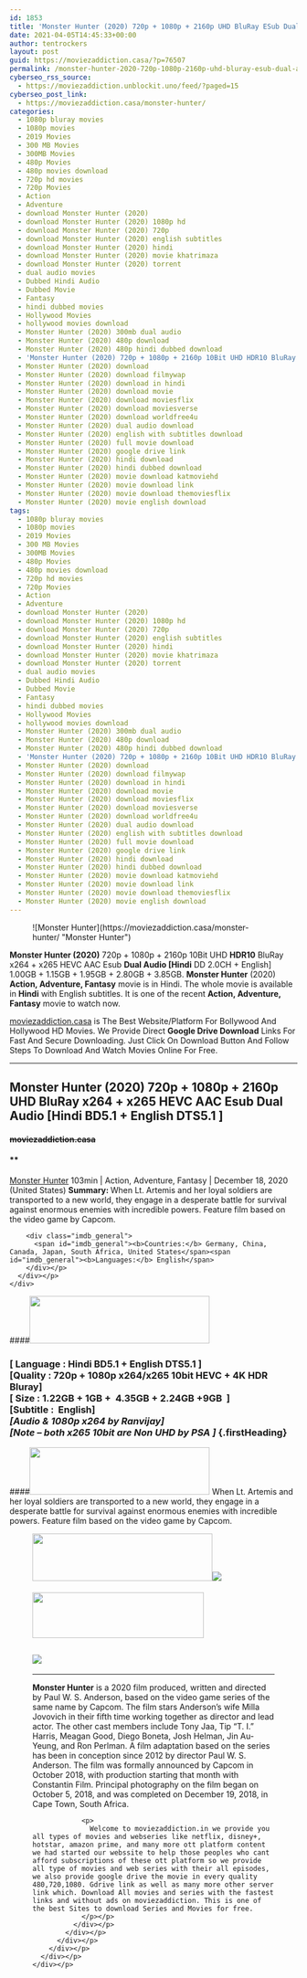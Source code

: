 ```yaml
---
id: 1853
title: 'Monster Hunter (2020) 720p + 1080p + 2160p UHD BluRay ESub Dual Audio [Hindi+English] Download'
date: 2021-04-05T14:45:33+00:00
author: tentrockers
layout: post
guid: https://moviezaddiction.casa/?p=76507
permalink: /monster-hunter-2020-720p-1080p-2160p-uhd-bluray-esub-dual-audio-hindienglish-download/
cyberseo_rss_source:
  - https://moviezaddiction.unblockit.uno/feed/?paged=15
cyberseo_post_link:
  - https://moviezaddiction.casa/monster-hunter/
categories:
  - 1080p bluray movies
  - 1080p movies
  - 2019 Movies
  - 300 MB Movies
  - 300MB Movies
  - 480p Movies
  - 480p movies download
  - 720p hd movies
  - 720p Movies
  - Action
  - Adventure
  - download Monster Hunter (2020)
  - download Monster Hunter (2020) 1080p hd
  - download Monster Hunter (2020) 720p
  - download Monster Hunter (2020) english subtitles
  - download Monster Hunter (2020) hindi
  - download Monster Hunter (2020) movie khatrimaza
  - download Monster Hunter (2020) torrent
  - dual audio movies
  - Dubbed Hindi Audio
  - Dubbed Movie
  - Fantasy
  - hindi dubbed movies
  - Hollywood Movies
  - hollywood movies download
  - Monster Hunter (2020) 300mb dual audio
  - Monster Hunter (2020) 480p download
  - Monster Hunter (2020) 480p hindi dubbed download
  - 'Monster Hunter (2020) 720p + 1080p + 2160p 10Bit UHD HDR10 BluRay x264 + x265 HEVC AAC Esub Dual Audio [Hindi DD 2.0CH + English] 1.00GB + 1.15GB + 1.95GB + 2.80GB + 3.85GB ~~moviezaddiction.us~~'
  - Monster Hunter (2020) download
  - Monster Hunter (2020) download filmywap
  - Monster Hunter (2020) download in hindi
  - Monster Hunter (2020) download movie
  - Monster Hunter (2020) download moviesflix
  - Monster Hunter (2020) download moviesverse
  - Monster Hunter (2020) download worldfree4u
  - Monster Hunter (2020) dual audio download
  - Monster Hunter (2020) english with subtitles download
  - Monster Hunter (2020) full movie download
  - Monster Hunter (2020) google drive link
  - Monster Hunter (2020) hindi download
  - Monster Hunter (2020) hindi dubbed download
  - Monster Hunter (2020) movie download katmoviehd
  - Monster Hunter (2020) movie download link
  - Monster Hunter (2020) movie download themoviesflix
  - Monster Hunter (2020) movie english download
tags:
  - 1080p bluray movies
  - 1080p movies
  - 2019 Movies
  - 300 MB Movies
  - 300MB Movies
  - 480p Movies
  - 480p movies download
  - 720p hd movies
  - 720p Movies
  - Action
  - Adventure
  - download Monster Hunter (2020)
  - download Monster Hunter (2020) 1080p hd
  - download Monster Hunter (2020) 720p
  - download Monster Hunter (2020) english subtitles
  - download Monster Hunter (2020) hindi
  - download Monster Hunter (2020) movie khatrimaza
  - download Monster Hunter (2020) torrent
  - dual audio movies
  - Dubbed Hindi Audio
  - Dubbed Movie
  - Fantasy
  - hindi dubbed movies
  - Hollywood Movies
  - hollywood movies download
  - Monster Hunter (2020) 300mb dual audio
  - Monster Hunter (2020) 480p download
  - Monster Hunter (2020) 480p hindi dubbed download
  - 'Monster Hunter (2020) 720p + 1080p + 2160p 10Bit UHD HDR10 BluRay x264 + x265 HEVC AAC Esub Dual Audio [Hindi DD 2.0CH + English] 1.00GB + 1.15GB + 1.95GB + 2.80GB + 3.85GB ~~moviezaddiction.us~~'
  - Monster Hunter (2020) download
  - Monster Hunter (2020) download filmywap
  - Monster Hunter (2020) download in hindi
  - Monster Hunter (2020) download movie
  - Monster Hunter (2020) download moviesflix
  - Monster Hunter (2020) download moviesverse
  - Monster Hunter (2020) download worldfree4u
  - Monster Hunter (2020) dual audio download
  - Monster Hunter (2020) english with subtitles download
  - Monster Hunter (2020) full movie download
  - Monster Hunter (2020) google drive link
  - Monster Hunter (2020) hindi download
  - Monster Hunter (2020) hindi dubbed download
  - Monster Hunter (2020) movie download katmoviehd
  - Monster Hunter (2020) movie download link
  - Monster Hunter (2020) movie download themoviesflix
  - Monster Hunter (2020) movie english download
---
```

<figure class="entry-thumbnail">![Monster Hunter](https://moviezaddiction.casa/monster-hunter/ "Monster Hunter") </figure> 

**Monster Hunter (2020)** 720p + 1080p + 2160p 10Bit UHD **HDR10** BluRay x264 + x265 HEVC AAC Esub **Dual Audio [Hindi** DD 2.0CH + English] 1.00GB + 1.15GB + 1.95GB + 2.80GB + 3.85GB. **Monster Hunter** (2020) **Action, Adventure, Fantasy** movie is in Hindi. The whole movie is available in **Hindi** with English subtitles. It is one of the recent **Action, Adventure, Fantasy** movie to watch now.

[moviezaddiction.casa](https://moviezaddiction.casa) is The Best Website/Platform For Bollywood And Hollywood HD Movies. We Provide Direct **Google Drive Download** Links For Fast And Secure Downloading. Just Click On Download Button And Follow Steps To Download And Watch Movies Online For Free.

* * *

## <span>Monster Hunter (2020) 720p + 1080p + 2160p UHD BluRay x264 + x265 HEVC AAC Esub Dual Audio [Hindi BD5.1 + English DTS5.1&nbsp;]&nbsp;</span>

#### <span>~~moviezaddiction.casa~~</span>

#### **</p> 

<div class="imdb_container">
  <div>
    <div class="imdb_dark">
      <div class="imdb_right">
        <span id="movie_title"><a href="https://www.imdb.com/title/tt06475714" target="_blank" rel="noopener">Monster Hunter<small></small></a></span> <span id="genres">103min | Action, Adventure, Fantasy | December 18, 2020 (United States)</span> <span id="summary"><b>Summary: </b>When Lt. Artemis and her loyal soldiers are transported to a new world, they engage in a desperate battle for survival against enormous enemies with incredible powers. Feature film based on the video game by Capcom.</span> </p> 
        
        <div class="imdb_general">
          <span id="imdb_general"><b>Countries:</b> Germany, China, Canada, Japan, South Africa, United States</span><span id="imdb_general"><b>Languages:</b> English</span>
        </div></p>
      </div></p>
    </div>
  </div>
</div>

</b></h4> 

####<img loading="lazy" class="aligncenter" src="https:///moviezaddiction.casa/wp-content/uploads/2018/02/Media-Info.png?zoom=0.8099999785423279&resize=315%2C83&ssl=1" srcset="https://moviezaddiction.casa//wp-content/uploads/2018/02/Media-Info.png?zoom=0.8999999761581421&resize=315%2C83&ssl=1" width="315" height="83" /> 

### <span><span><strong>[ Language : Hindi BD5.1 + English DTS5.1</strong>&nbsp;]</span><br /><span>[Quality : 720p + 1080p x264/x265 10bit HEVC + 4K HDR Bluray]</span><br /><span>[ Size : 1.22GB + 1GB +&nbsp; 4.35GB + 2.24GB +9GB&nbsp; ]</span><br /><span>[Subtitle :&nbsp; English]<br /><em>[Audio & 1080p x264 by Ranvijay]<br /><span>[Note – both x265 10bit are Non UHD by PSA ]</span></em></span></span> {.firstHeading}

####<img loading="lazy" class="aligncenter" src="https://moviezaddiction.casa//wp-content/uploads/2018/02/Plot.jpeg?zoom=0.8099999785423279&resize=315%2C83&ssl=1" srcset="https://moviezaddiction.casa//wp-content/uploads/2018/02/Plot.jpeg?zoom=0.8999999761581421&resize=315%2C83&ssl=1" width="315" height="83" /> <span>When Lt. Artemis and her loyal soldiers are transported to a new world, they engage in a desperate battle for survival against enormous enemies with incredible powers. Feature film based on the video game by Capcom.</span>

<div class="wp-block-image">
  <figure class="aligncenter is-resized"><img loading="lazy" class="aligncenter" src="https://i1.wp.com/moviezaddiction.casa/wp-content/uploads/2018/02/Screenshots-Button.png?zoom=0.8099999785423279&resize=315%2C83&ssl=1" srcset="https://moviezaddiction.casa//wp-content/uploads/2018/02/Screenshots-Button.png?zoom=0.8999999761581421&resize=315%2C83&ssl=1" width="315" height="83" /><img src="https://i.imgur.com/Y1p1V8A.jpg" /> </p> 
  
  <h4 class="summary_text">
    <em><img loading="lazy" class="aligncenter" src="https://i2.wp.com/moviezaddiction.casa/wp-content/uploads/2018/02/Download-Button-1.png?zoom=0.8099999785423279&resize=300%2C80&ssl=1" srcset="https://i2.wp.com/moviezaddiction.casa/wp-content/uploads/2018/02/Download-Button-1.png?zoom=0.8999999761581421&resize=300%2C80&ssl=1" width="300" height="80" /></em>
  </h4>
  
  <h2>
    <img class="aligncenter" src="https://i.imgur.com/Ds7bb.gif" />
  </h2>
  
  <hr />
  
  <div class="mod" data-md="50" data-hveid="250" data-ved="0ahUKEwi-7dnvqo7WAhXLsFQKHTILBKEQkCkI-gEoAzAn">
    <div class="_cgc kno-fb-ctx" data-hveid="251" data-ved="0ahUKEwi-7dnvqo7WAhXLsFQKHTILBKEQziAI-wEoADAn">
      <div class="r-iH9cFH0n0MiE">
        <div class="mod" data-md="50" data-hveid="228" data-ved="0ahUKEwjniJq86tTWAhULK48KHU9mChkQkCkI5AEoBDAh">
          <div class="_cgc kno-fb-ctx" data-hveid="229" data-ved="0ahUKEwjniJq86tTWAhULK48KHU9mChkQziAI5QEoADAh">
            <div class="r-iwKCMzMr_HBQ">
              <div class="overviewContainer ng-star-inserted">
                <p>
                  <strong>Monster Hunter</strong> is a 2020 film produced, written and directed by Paul W. S. Anderson, based on the video game series of the same name by Capcom. The film stars Anderson’s wife Milla Jovovich in their fifth time working together as director and lead actor. The other cast members include Tony Jaa, Tip “T. I.” Harris, Meagan Good, Diego Boneta, Josh Helman, Jin Au-Yeung, and Ron Perlman. A film adaptation based on the series has been in conception since 2012 by director Paul W. S. Anderson. The film was formally announced by Capcom in October 2018, with production starting that month with Constantin Film. Principal photography on the film began on October 5, 2018, and was completed on December 19, 2018, in Cape Town, South Africa.
                </p>
                
                <p>
                  Welcome to moviezaddiction.in we provide you all types of movies and webseries like netflix, disney+, hotstar, amazon prime, and many more ott platform content we had started our webssite to help those peoples who cant afford subscriptions of these ott platform so we provide all type of movies and web series with their all episodes, we also provide google drive the movie in every quality 480,720,1080. Gdrive link as well as many more other server link which. Download All movies and series with the fastest links and without ads on moviezaddiction. This is one of the best Sites to download Series and Movies for free.
                </p></p>
              </div></p>
            </div></p>
          </div></p>
        </div></p>
      </div></p>
    </div></p>
  </div></figure>
</div>